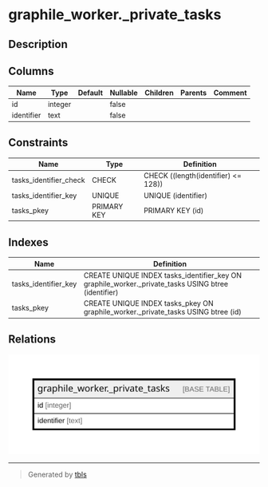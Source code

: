 # graphile_worker._private_tasks

## Description

## Columns

| Name | Type | Default | Nullable | Children | Parents | Comment |
| ---- | ---- | ------- | -------- | -------- | ------- | ------- |
| id | integer |  | false |  |  |  |
| identifier | text |  | false |  |  |  |

## Constraints

| Name | Type | Definition |
| ---- | ---- | ---------- |
| tasks_identifier_check | CHECK | CHECK ((length(identifier) <= 128)) |
| tasks_identifier_key | UNIQUE | UNIQUE (identifier) |
| tasks_pkey | PRIMARY KEY | PRIMARY KEY (id) |

## Indexes

| Name | Definition |
| ---- | ---------- |
| tasks_identifier_key | CREATE UNIQUE INDEX tasks_identifier_key ON graphile_worker._private_tasks USING btree (identifier) |
| tasks_pkey | CREATE UNIQUE INDEX tasks_pkey ON graphile_worker._private_tasks USING btree (id) |

## Relations

![er](graphile_worker._private_tasks.svg)

---

> Generated by [tbls](https://github.com/k1LoW/tbls)

